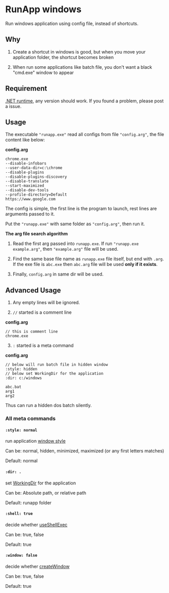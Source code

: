 # RunApp windows
Run windows application using config file, instead of shortcuts.

## Why

1. Create a shortcut in windows is good, but when you move your application folder, the shortcut becomes broken

2. When run some applications like batch file, you don't want a black "cmd.exe" window to appear

## Requirement

[.NET runtime](https://www.microsoft.com/net/download/dotnet-framework-runtime), any version should work. If you found a problem, please post a issue.

## Usage

The executable `"runapp.exe"` read all configs from file `"config.arg"`, the file content like below:

**config.arg**
```
chrome.exe
--disable-infobars
--user-data-dir=c:\chrome
--disable-plugins
--disable-plugins-discovery
--disable-translate
--start-maximized
--disable-dev-tools
--profile-directory=Default
https://www.google.com
```

The config is simple, the first line is the program to launch, rest lines are arguments passed to it.

Put the `"runapp.exe"` with same folder as `"config.arg"`, then run it.

**The arg file search algorithm**

1. Read the first arg passed into `runapp.exe`. If run `"runapp.exe example.arg"`, then `"example.arg"` file will be used.

2. Find the same base file name as `runapp.exe` file itself, but end with `.arg`. If the exe file is `abc.exe` then `abc.arg` file will be used **only if it exists**.

3. Finally, `config.arg` in same dir will be used.


## Advanced Usage

1. Any empty lines will be ignored.

2. `//` started is a comment line

**config.arg**
```
// this is comment line
chrome.exe
```

3. `:` started is a meta command

**config.arg**
```
// below will run batch file in hidden window
:style: hidden
// below set WorkingDir for the application
:dir: c:/windows

abc.bat
arg1
arg2
```

Thus can run a hidden dos batch silently.

### All meta commands

#### `:style: normal`
run application [window style](https://msdn.microsoft.com/en-us/library/system.diagnostics.processstartinfo.windowstyle(v=vs.110).aspx)

Can be: normal, hidden, minimized, maximized (or any first letters matches)

Default: normal

#### `:dir: .`
set [WorkingDir](https://msdn.microsoft.com/en-us/library/system.diagnostics.processstartinfo.workingdirectory(v=vs.110).aspx) for the application

Can be: Absolute path, or relative path

Default: runapp folder

#### `:shell: true`
decide whether [useShellExec](https://msdn.microsoft.com/en-us/library/system.diagnostics.processstartinfo.useshellexecute(v=vs.110).aspx)

Can be: true, false

Default: true

#### `:window: false`
decide whether [createWindow](https://msdn.microsoft.com/en-us/library/system.diagnostics.processstartinfo.createnowindow(v=vs.110).aspx)

Can be: true, false

Default: true



